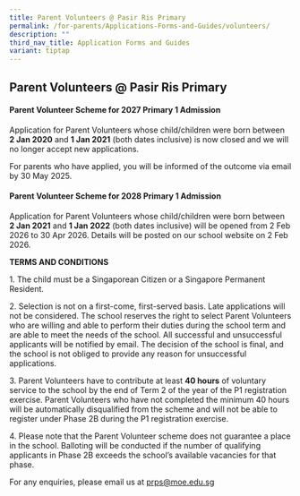 ```yaml
---
title: Parent Volunteers @ Pasir Ris Primary
permalink: /for-parents/Applications-Forms-and-Guides/volunteers/
description: ""
third_nav_title: Application Forms and Guides
variant: tiptap
---
```

<h2><strong>Parent Volunteers @ Pasir Ris Primary</strong></h2>
<h4><strong>Parent Volunteer Scheme for 2027 Primary 1 Admission</strong></h4>
<p>Application for Parent Volunteers whose child/children were born between <strong>2 Jan 2020</strong> and <strong>1 Jan 2021</strong> (both
dates inclusive) is now closed and we will no longer accept new applications.</p>
<p>For parents who have applied, you will be informed of the outcome via
email by 30 May 2025.</p>
<h4><strong>Parent Volunteer Scheme for 2028 Primary 1 Admission</strong></h4>
<p>Application for Parent Volunteers whose child/children were born between <strong>2 Jan 2021</strong> and <strong>1 Jan 2022</strong> (both
dates inclusive) will be opened from 2 Feb 2026 to 30 Apr 2026. Details
will be posted on our school website on 2 Feb 2026.</p>
<p><strong>TERMS AND CONDITIONS</strong>
</p>
<p>1. The child must be a Singaporean Citizen or a Singapore Permanent Resident.</p>
<p>2. Selection is not on a first-come, first-served basis. Late applications
will not be considered. The school reserves the right to select Parent
Volunteers who are willing and able to perform their duties during the
school term and are able to meet the needs of the school. All successful
and unsuccessful applicants will be notified by email. The decision of
the school is final, and the school is not obliged to provide any reason
for unsuccessful applications.</p>
<p>3. Parent Volunteers have to contribute at least <strong>40 hours</strong> of
voluntary service to the school by the end of Term 2 of the year of the
P1 registration exercise. Parent Volunteers who have not completed the
minimum 40 hours will be automatically disqualified from the scheme and
will not be able to register under Phase 2B during the P1 registration
exercise.</p>
<p>4. Please note that the Parent Volunteer scheme does not guarantee a place
in the school. Balloting will be conducted if the number of qualifying
applicants in Phase 2B exceeds the school’s available vacancies for that
phase.</p>
<p></p>
<p>For any enquiries, please email us at <a href="prps@moe.edu.sg" rel="noopener nofollow" target="_blank">prps@moe.edu.sg</a>
</p>